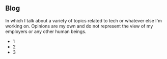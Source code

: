 ## Blog

In which I talk about a variety of topics related to tech or
whatever else I'm working on. Opinions are my own and do not
represent the view of my employers or any other human beings.

* 1
* 2
* 3

